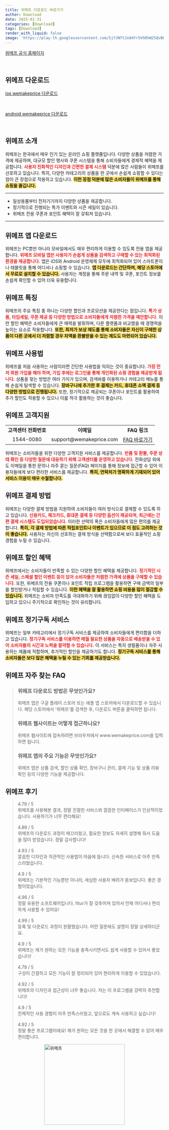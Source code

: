 ```yaml
---
title: 위메프 다운로드 바로가기
author: Download
date: 2025-01-31
categories: [Download]
tags: [Download]
render_with_liquid: false
image: 'https://play-lh.googleusercontent.com/SjYJNTtJx84Yr5VhRhW25QvBOteSt4ZfR3MqDzXHCV2ZHqGyrMLJXCH9sLwxNbPIN_E=s256-rw'
---
```

<p><a class='click-button' title='위메프' href='https://www.wemakeprice.com/?srsltid=AfmBOop-yH8Bgp78bXFL2I4NSE9kLlcbNxKuCVYsqSl_2955ctL9PRXA' rel='nofollow'>위메프 공식 홈페이지</a></p><br>
<h2 id='위메프_다운로드'>위메프 다운로드</h2>
<p><a class="click-button ios" title="wemakeprice 다운로드" href="https://apps.apple.com/kr/app/%EC%9C%84%EB%A9%94%ED%94%84/id449141904" rel="nofollow">ios wemakeprice 다운로드</a></p><br>
<p><a class="click-button android" title="wemakeprice 다운로드" href="https://play.google.comhttps://play.google.com/store/apps/details?id=com.wemakeprice" rel="nofollow">android wemakeprice 다운로드</a></p><br>


<h2 id='위메프_소개'>위메프 소개</h2>

<p>위메프는 한국에서 매우 인기 있는 온라인 쇼핑 플랫폼입니다. 다양한 상품을 저렴한 가격에 제공하며, 대규모 할인 행사와 쿠폰 시스템을 통해 소비자들에게 경제적 혜택을 제공합니다. <b><span style="color: #ee2323;">사용자 친화적인 디자인과 간편한 결제 시스템</span></b> 덕분에 많은 사람들이 위메프를 선호하고 있습니다. 특히, 다양한 카테고리의 상품을 한 곳에서 손쉽게 쇼핑할 수 있다는 점이 큰 장점으로 작용하고 있습니다. <b><span style="background-color: #ffe066;">이런 장점 덕분에 많은 소비자들이 위메프를 통해 쇼핑을 즐깁니다.</span></b></p>

<hr />

<ul>
    <li>일상용품부터 전자기기까지 다양한 상품을 제공합니다.</li>
    <li>정기적으로 진행되는 특가 이벤트와 시즌 세일이 있습니다.</li>
    <li>위메프 전용 쿠폰과 포인트 혜택이 잘 갖춰져 있습니다.</li>
</ul>

<hr />

<h2 id='위메프_앱_다운로드'>위메프 앱 다운로드</h2>

<p>위메프는 PC뿐만 아니라 모바일에서도 매우 편리하게 이용할 수 있도록 전용 앱을 제공합니다. <b><span style="color: #ee2323;">위메프 모바일 앱은 사용자가 손쉽게 상품을 검색하고 구매할 수 있는 최적화된 환경을 제공합니다.</span></b> 앱은 iOS와 Android 운영체제 모두에 최적화되어 있어 스마트폰이나 태블릿을 통해 어디서나 쇼핑할 수 있습니다. <b><span style="background-color: #ffe066;">앱 다운로드는 간단하며, 해당 스토어에서 무료로 설치할 수 있습니다.</span></b> 사용자는 계정을 통해 주문 내역 및 쿠폰, 포인트 정보를 손쉽게 확인할 수 있어 더욱 유용합니다.</p>

<h2 id='위메프_특징'>위메프 특징</h2>

<p>위메프의 주요 특징 중 하나는 다양한 할인과 프로모션을 제공한다는 점입니다. <b><span style="color: #ee2323;">특가 상품, 타임세일, 쿠폰 제공 등 다양한 방법으로 소비자들에게 저렴한 가격을 제안합니다.</span></b> 이런 할인 혜택은 소비자들에게 큰 매력을 발휘하며, 다른 플랫폼과 비교했을 때 경쟁력을 높이는 요소로 작용합니다. <b><span style="background-color: #ffe066;">또한, 최저가 보상 제도를 통해 소비자들은 자신이 구매한 상품이 다른 곳에서 더 저렴할 경우 차액을 환불받을 수 있는 제도도 마련되어 있습니다.</span></b></p>

<h2 id='위메프_사용법'>위메프 사용법</h2>

<p>위메프를 처음 사용하는 사람이라면 간단한 사용법을 익히는 것이 중요합니다. <b><span style="color: #ee2323;">가장 먼저 회원 가입을 해야 하며, 가입 후에는 로그인을 통해 개인화된 쇼핑 경험을 제공받게 됩니다.</span></b> 상품을 찾는 방법은 여러 가지가 있으며, 검색바를 이용하거나 카테고리 메뉴를 통해 손쉽게 탐색할 수 있습니다. <b><span style="background-color: #ffe066;">장바구니에 추가한 후 결제는 카드, 휴대폰 소액 결제 등 다양한 방법으로 진행됩니다.</span></b> 또한, 정기적으로 제공되는 쿠폰이나 포인트를 활용하여 추가 할인도 적용할 수 있으니 이를 적극 활용하는 것이 좋습니다.</p>

<h2 id='위메프_고객지원'>위메프 고객지원</h2>

<table>
    <tr>
        <td style="text-align: center; height: 17px;"><b>고객센터 전화번호</b></td>
        <td style="text-align: center; height: 17px;"><b>이메일</b></td>
        <td style="text-align: center; height: 17px;"><b>FAQ 링크</b></td>
    </tr>
    <tr>
        <td style="text-align: center; height: 17px;">1544-0080</td>
        <td style="text-align: center; height: 17px;">support@wemakeprice.com</td>
        <td style="text-align: center; height: 17px;"><a href="https://faq.wemakeprice.com">FAQ 바로가기</a></td>
    </tr>
</table>

<p>위메프는 소비자들을 위한 다양한 고객지원 서비스를 제공합니다. <b><span style="color: #ee2323;">반품 및 환불, 주문 상태 확인 등 다양한 질문에 대응하기 위해 고객센터를 운영하고 있습니다.</span></b> 전화상담 외에도 이메일을 통한 문의나 자주 묻는 질문(FAQ) 페이지를 통해 정보에 접근할 수 있어 이용자들에게 보다 편리한 서비스를 제공합니다. <b><span style="background-color: #ffe066;">특히, 연락처가 명확하게 기재되어 있어 서비스 이용이 매우 수월합니다.</span></b></p>

<h2 id='위메프_결제방법'>위메프 결제 방법</h2>

<p>위메프는 다양한 결제 방법을 지원하여 소비자들이 여러 방식으로 결제할 수 있도록 하고 있습니다. <b><span style="color: #ee2323;">신용카드, 체크카드, 휴대폰 결제 등 다양한 옵션이 제공되며, 최근에는 간편 결제 시스템도 도입되었습니다.</span></b> 이러한 선택의 폭은 소비자들에게 많은 편의를 제공합니다. <b><span style="background-color: #ffe066;">특히, 각 결제 방법에 따른 적립포인트나 이벤트가 있으므로 이 점도 고려하는 것이 좋습니다.</span></b> 사용자는 자신의 선호하는 결제 방식을 선택함으로써 보다 효율적인 쇼핑 경험을 누릴 수 있습니다.</p>

<h2 id='위메프_할인_혜택'>위메프 할인 혜택</h2>

<p>위메프에서는 소비자들이 만족할 수 있는 다양한 할인 혜택을 제공합니다. <b><span style="color: #ee2323;">정기적인 시즌 세일, 스페셜 할인 이벤트 등이 있어 소비자들은 저렴한 가격에 상품을 구매할 수 있습니다.</span></b> 또한, 위메프의 전용 쿠폰이나 포인트 적립 프로그램을 활용하면 구매 금액의 일부를 할인받거나 적립할 수 있습니다. <b><span style="background-color: #ffe066;">이런 혜택을 잘 활용하면 쇼핑 비용을 많이 절감할 수 있습니다.</span></b> 위메프는 소비자 만족도를 극대화하기 위해 끊임없이 다양한 할인 혜택을 도입하고 있으니 주기적으로 확인하는 것이 유리합니다.</p>

<h2 id='위메프_정기구독서비스'>위메프 정기구독 서비스</h2>

<p>위메프는 일부 카테고리에서 정기구독 서비스를 제공하여 소비자들에게 편리함을 더하고 있습니다. <b><span style="color: #ee2323;">정기구독 서비스를 이용하면 매월 필요한 상품을 자동으로 배송받을 수 있어 소비자들의 시간과 노력을 절약할 수 있습니다.</span></b> 이 서비스는 특히 생필품이나 자주 사용하는 제품에 적합하며, 추가적인 할인을 제공하기도 합니다. <b><span style="background-color: #ffe066;">정기구독 서비스를 통해 소비자들은 보다 많은 혜택을 누릴 수 있는 기회를 제공받습니다.</span></b></p>


<h2 id='위메프_자주_찾는_FAQ'>위메프 자주 찾는 FAQ</h2>
<div itemscope="" itemtype="https://schema.org/FAQPage"> 
<blockquote> 
<div itemscope="" itemprop="mainEntity" itemtype="https://schema.org/Question"> 
<h3 itemprop="name">위메프 다운로드 방법은 무엇인가요?</h3> 
<div itemscope="" itemprop="acceptedAnswer" itemtype="https://schema.org/Answer"> 
<span itemprop="text"> 
<p>위메프 앱은 구글 플레이 스토어 또는 애플 앱 스토어에서 다운로드할 수 있습니다. 해당 스토어에서 '위메프'를 검색한 후, 다운로드 버튼을 클릭하면 됩니다.</p> 
</span> 
</div> 
</div> 
<div itemscope="" itemprop="mainEntity" itemtype="https://schema.org/Question"> 
<h3 itemprop="name">위메프 웹사이트는 어떻게 접근하나요?</h3> 
<div itemscope="" itemprop="acceptedAnswer" itemtype="https://schema.org/Answer"> 
<span itemprop="text"> 
<p>위메프 웹사이트에 접속하려면 브라우저에서 www.wemakeprice.com을 입력하면 됩니다.</p> 
</span> 
</div> 
</div> 
<div itemscope="" itemprop="mainEntity" itemtype="https://schema.org/Question"> 
<h3 itemprop="name">위메프 앱의 주요 기능은 무엇인가요?</h3> 
<div itemscope="" itemprop="acceptedAnswer" itemtype="https://schema.org/Answer"> 
<span itemprop="text"> 
<p>위메프 앱은 상품 검색, 할인 상품 확인, 장바구니 관리, 결제 기능 및 상품 리뷰 확인 등의 다양한 기능을 제공합니다.</p> 
</span> 
</div> 
</div> 
</blockquote> 
</div>
<h2 id='위메프_후기'>위메프 후기</h2>
<div itemscope itemtype="https://schema.org/Product">
  <blockquote>
  <div itemprop="review" itemscope itemtype="https://schema.org/Review">
      <div itemprop="reviewRating" itemscope itemtype="https://schema.org/Rating"> <span itemprop="ratingValue">4.79</span> / <span itemprop="bestRating">5</span> </div>
      <span itemprop="reviewBody">위메프를 사용해본 결과, 정말 친절한 서비스와 깔끔한 인터페이스가 인상적이었습니다. 사용하기가 너무 편리해요!</span>
  </div>
  <br>
  <div itemprop="review" itemscope itemtype="https://schema.org/Review">
      <div itemprop="reviewRating" itemscope itemtype="https://schema.org/Rating"> <span itemprop="ratingValue">4.88</span> / <span itemprop="bestRating">5</span> </div>
      <span itemprop="reviewBody">위메프의 다운로드 과정이 매끄러웠고, 필요한 정보도 자세히 설명해 줘서 도움을 많이 받았습니다. 정말 감사합니다!</span>
  </div>
  <br>
  <div itemprop="review" itemscope itemtype="https://schema.org/Review">
      <div itemprop="reviewRating" itemscope itemtype="https://schema.org/Rating"> <span itemprop="ratingValue">4.93</span> / <span itemprop="bestRating">5</span> </div>
      <span itemprop="reviewBody">깔끔한 디자인과 직관적인 사용법이 마음에 듭니다. 신속한 서비스로 아주 만족스러웠습니다.</span>
  </div>
  <br>
  <div itemprop="review" itemscope itemtype="https://schema.org/Review">
      <div itemprop="reviewRating" itemscope itemtype="https://schema.org/Rating"> <span itemprop="ratingValue">4.9</span> / <span itemprop="bestRating">5</span> </div>
      <span itemprop="reviewBody">위메프는 기본적인 기능뿐만 아니라, 세심한 사용자 배려가 돋보입니다. 좋은 경험이었습니다.</span>
  </div>
  <br>
  <div itemprop="review" itemscope itemtype="https://schema.org/Review">
      <div itemprop="reviewRating" itemscope itemtype="https://schema.org/Rating"> <span itemprop="ratingValue">4.96</span> / <span itemprop="bestRating">5</span> </div>
      <span itemprop="reviewBody">정말 유용한 소프트웨어입니다. fitur가 잘 갖추어져 있어서 언제 어디서나 편리하게 사용할 수 있어요!</span>
  </div>
  <br>
  <div itemprop="review" itemscope itemtype="https://schema.org/Review">
      <div itemprop="reviewRating" itemscope itemtype="https://schema.org/Rating"> <span itemprop="ratingValue">4.99</span> / <span itemprop="bestRating">5</span> </div>
      <span itemprop="reviewBody">등록 및 다운로드 과정이 원활했습니다. 어떤 질문에도 설명이 정말 상세하더군요.</span>
  </div>
  <br>
  <div itemprop="review" itemscope itemtype="https://schema.org/Review">
      <div itemprop="reviewRating" itemscope itemtype="https://schema.org/Rating"> <span itemprop="ratingValue">4.9</span> / <span itemprop="bestRating">5</span> </div>
      <span itemprop="reviewBody">위메프는 제가 원하는 모든 기능을 충족시키면서도 쉽게 사용할 수 있어서 좋았습니다!</span>
  </div>
  <br>
  <div itemprop="review" itemscope itemtype="https://schema.org/Review">
      <div itemprop="reviewRating" itemscope itemtype="schema.org/Rating"> <span itemprop="ratingValue">4.79</span> / <span itemprop="bestRating">5</span> </div>
      <span itemprop="reviewBody">구성이 간결하고 모든 기능이 잘 정리되어 있어 편리하게 이용할 수 있었습니다.</span>
  </div>
  <br>
  <div itemprop="review" itemscope itemtype="schema.org/Review">
      <div itemprop="reviewRating" itemscope itemtype="schema.org/Rating"> <span itemprop="ratingValue">4.92</span> / <span itemprop="bestRating">5</span> </div>
      <span itemprop="reviewBody">위메프의 디자인과 접근성이 너무 좋습니다. 저는 이 프로그램을 강력히 추천합니다!</span>
  </div>
  <br>
  <div itemprop="review" itemscope itemtype="schema.org/Review">
      <div itemprop="reviewRating" itemscope itemtype="schema.org/Rating"> <span itemprop="ratingValue">4.9</span> / <span itemprop="bestRating">5</span> </div>
      <span itemprop="reviewBody">전체적인 사용 경험이 아주 만족스러웠고, 앞으로도 계속 사용하고 싶습니다!</span>
  </div>
  <br>
  <div itemprop="review" itemscope itemtype="schema.org/Review">
      <div itemprop="reviewRating" itemscope itemtype="schema.org/Rating"> <span itemprop="ratingValue">4.92</span> / <span itemprop="bestRating">5</span> </div>
      <span itemprop="reviewBody">정말 좋은 프로그램이에요! 제가 원하는 모든 것을 한 곳에서 해결할 수 있어 매우 편리합니다.</span>
  </div>
  </blockquote>
</div>
<figure class="image" style="display: flex; justify-content: center; align-items: center; margin: 0;"><img src="https://play-lh.googleusercontent.com/SjYJNTtJx84Yr5VhRhW25QvBOteSt4ZfR3MqDzXHCV2ZHqGyrMLJXCH9sLwxNbPIN_E=s256-rw" alt="위메프" width="256" height="256" style="max-width: 100%; height: auto;"></figure>